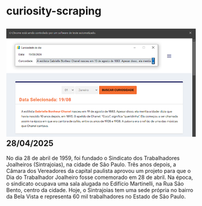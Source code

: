 # curiosity-scraping
![Budget](./execucao.png)
28/04/2025
-
No dia 28 de abril de 1959, foi fundado o Sindicato dos Trabalhadores Joalheiros (Sintrajoias), na cidade de São Paulo. Três anos depois, a Câmara dos Vereadores da capital paulista aprovou um projeto para que o Dia do Trabalhador Joalheiro fosse comemorado em 28 de abril. Na época, o sindicato ocupava uma sala alugada no Edifício Martinelli, na Rua São Bento, centro da cidade. Hoje, o Sintrajoias tem uma sede própria no bairro da Bela Vista e representa 60 mil trabalhadores no Estado de São Paulo.
